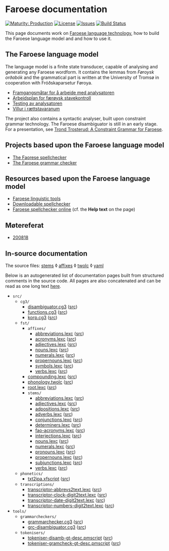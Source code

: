 # Faroese documentation

[![Maturity: Production](https://img.shields.io/badge/Maturity-Production-brightgreen.svg)](https://giellalt.github.io/MaturityClassification.html)
[![License](https://img.shields.io/github/license/giellalt/lang-fao)](https://github.com/giellalt/lang-fao/blob/main/LICENSE)
[![Issues](https://img.shields.io/github/issues/giellalt/lang-fao)](https://github.com/giellalt/lang-fao/issues)
[![Build Status](https://divvun-tc.thetc.se/api/github/v1/repository/giellalt/lang-fao/main/badge.svg)](https://github.com/giellalt/lang-fao/actions)

This page documents work on [Faroese language technology](https://github.com/giellalt/lang-fao), how to build the Faroese language model and and how to use it.



## The Faroese language model

The language model is a finite state transducer, capable of analysing and generating any
Faroese wordform. It contains the lemmas from *Føroysk orðabók* and the grammatical part 
is written at the University of Tromsø in cooperation with Fróðskaparsetur Føroya.

-   [Framgangsmåtar for å arbeide med analysatoren](arbeide-med-analysatoren.html)
-   [Arbeidsplan for færøysk stavekontroll](Stavekontroll.html)
-   [Testing av analysatoren](AlleGenererteParadigmer.html)
-   [Víllur i rættstavaranum](vill.html)

The project also contains a syntactic analyser, built upon constraint
grammar technology. The Faroese disambiguator is still in an early stage.
For a presentation, see
[Trond Trosterud: A Constraint Grammar for Faroese](http://dspace.ut.ee/bitstream/handle/10062/14289/proceedings.pdf?sequence=1").

## Projects based upon the Faroese language model

- [The Faorese spellchecker](spellchecker.md)
- [The Faroese grammar checker](gramcheck/)


## Resources based upon the Faroese language model

- [Faroese linguistic tools](https://giellatekno.uit.no/cgi/index.fao.eng.html)
- [Downloadable spellchecker](https://divvun.no/korrektur/gramcheck.html)
- [Faroese spellchecker online](https://divvun.org/proofing/online-speller.html) (cf. the **Help text** on the page)

## Møtereferat

- [200818](meetings/200818.md)


## In-source documentation

The source files: [stems](https://github.com/giellalt/lang-fao/tree/main/src/fst/stems/)
 ◊ [affixes](https://github.com/giellalt/lang-fao/tree/main/src/fst/affixes)
 ◊ [twolc](https://github.com/giellalt/lang-fao/tree/main/src/fst/phonology.twolc)
 ◊ [yaml](https://github.com/giellalt/lang-fao/tree/main/test/src/gt-norm-yamls/)

Below is an autogenerated list of documentation pages built from structured comments in the source code. All pages are also concatenated and can be read as one long text [here](fao.md).

* `src/`
    * `cg3/`
        * [disambiguator.cg3](src-cg3-disambiguator.cg3.html) ([src](https://github.com/giellalt/lang-fao/blob/main/src/cg3/disambiguator.cg3))
        * [functions.cg3](src-cg3-functions.cg3.html) ([src](https://github.com/giellalt/lang-fao/blob/main/src/cg3/functions.cg3))
        * [korp.cg3](src-cg3-korp.cg3.html) ([src](https://github.com/giellalt/lang-fao/blob/main/src/cg3/korp.cg3))
    * `fst/`
        * `affixes/`
            * [abbreviations.lexc](src-fst-affixes-abbreviations.lexc.html) ([src](https://github.com/giellalt/lang-fao/blob/main/src/fst/affixes/abbreviations.lexc))
            * [acronyms.lexc](src-fst-affixes-acronyms.lexc.html) ([src](https://github.com/giellalt/lang-fao/blob/main/src/fst/affixes/acronyms.lexc))
            * [adjectives.lexc](src-fst-affixes-adjectives.lexc.html) ([src](https://github.com/giellalt/lang-fao/blob/main/src/fst/affixes/adjectives.lexc))
            * [nouns.lexc](src-fst-affixes-nouns.lexc.html) ([src](https://github.com/giellalt/lang-fao/blob/main/src/fst/affixes/nouns.lexc))
            * [numerals.lexc](src-fst-affixes-numerals.lexc.html) ([src](https://github.com/giellalt/lang-fao/blob/main/src/fst/affixes/numerals.lexc))
            * [propernouns.lexc](src-fst-affixes-propernouns.lexc.html) ([src](https://github.com/giellalt/lang-fao/blob/main/src/fst/affixes/propernouns.lexc))
            * [symbols.lexc](src-fst-affixes-symbols.lexc.html) ([src](https://github.com/giellalt/lang-fao/blob/main/src/fst/affixes/symbols.lexc))
            * [verbs.lexc](src-fst-affixes-verbs.lexc.html) ([src](https://github.com/giellalt/lang-fao/blob/main/src/fst/affixes/verbs.lexc))
        * [compounding.lexc](src-fst-compounding.lexc.html) ([src](https://github.com/giellalt/lang-fao/blob/main/src/fst/compounding.lexc))
        * [phonology.twolc](src-fst-phonology.twolc.html) ([src](https://github.com/giellalt/lang-fao/blob/main/src/fst/phonology.twolc))
        * [root.lexc](src-fst-root.lexc.html) ([src](https://github.com/giellalt/lang-fao/blob/main/src/fst/root.lexc))
        * `stems/`
            * [abbreviations.lexc](src-fst-stems-abbreviations.lexc.html) ([src](https://github.com/giellalt/lang-fao/blob/main/src/fst/stems/abbreviations.lexc))
            * [adjectives.lexc](src-fst-stems-adjectives.lexc.html) ([src](https://github.com/giellalt/lang-fao/blob/main/src/fst/stems/adjectives.lexc))
            * [adpositions.lexc](src-fst-stems-adpositions.lexc.html) ([src](https://github.com/giellalt/lang-fao/blob/main/src/fst/stems/adpositions.lexc))
            * [adverbs.lexc](src-fst-stems-adverbs.lexc.html) ([src](https://github.com/giellalt/lang-fao/blob/main/src/fst/stems/adverbs.lexc))
            * [conjunctions.lexc](src-fst-stems-conjunctions.lexc.html) ([src](https://github.com/giellalt/lang-fao/blob/main/src/fst/stems/conjunctions.lexc))
            * [determiners.lexc](src-fst-stems-determiners.lexc.html) ([src](https://github.com/giellalt/lang-fao/blob/main/src/fst/stems/determiners.lexc))
            * [fao-acronyms.lexc](src-fst-stems-fao-acronyms.lexc.html) ([src](https://github.com/giellalt/lang-fao/blob/main/src/fst/stems/fao-acronyms.lexc))
            * [interjections.lexc](src-fst-stems-interjections.lexc.html) ([src](https://github.com/giellalt/lang-fao/blob/main/src/fst/stems/interjections.lexc))
            * [nouns.lexc](src-fst-stems-nouns.lexc.html) ([src](https://github.com/giellalt/lang-fao/blob/main/src/fst/stems/nouns.lexc))
            * [numerals.lexc](src-fst-stems-numerals.lexc.html) ([src](https://github.com/giellalt/lang-fao/blob/main/src/fst/stems/numerals.lexc))
            * [pronouns.lexc](src-fst-stems-pronouns.lexc.html) ([src](https://github.com/giellalt/lang-fao/blob/main/src/fst/stems/pronouns.lexc))
            * [propernouns.lexc](src-fst-stems-propernouns.lexc.html) ([src](https://github.com/giellalt/lang-fao/blob/main/src/fst/stems/propernouns.lexc))
            * [subjunctions.lexc](src-fst-stems-subjunctions.lexc.html) ([src](https://github.com/giellalt/lang-fao/blob/main/src/fst/stems/subjunctions.lexc))
            * [verbs.lexc](src-fst-stems-verbs.lexc.html) ([src](https://github.com/giellalt/lang-fao/blob/main/src/fst/stems/verbs.lexc))
    * `phonetics/`
        * [txt2ipa.xfscript](src-phonetics-txt2ipa.xfscript.html) ([src](https://github.com/giellalt/lang-fao/blob/main/src/phonetics/txt2ipa.xfscript))
    * `transcriptions/`
        * [transcriptor-abbrevs2text.lexc](src-transcriptions-transcriptor-abbrevs2text.lexc.html) ([src](https://github.com/giellalt/lang-fao/blob/main/src/transcriptions/transcriptor-abbrevs2text.lexc))
        * [transcriptor-clock-digit2text.lexc](src-transcriptions-transcriptor-clock-digit2text.lexc.html) ([src](https://github.com/giellalt/lang-fao/blob/main/src/transcriptions/transcriptor-clock-digit2text.lexc))
        * [transcriptor-date-digit2text.lexc](src-transcriptions-transcriptor-date-digit2text.lexc.html) ([src](https://github.com/giellalt/lang-fao/blob/main/src/transcriptions/transcriptor-date-digit2text.lexc))
        * [transcriptor-numbers-digit2text.lexc](src-transcriptions-transcriptor-numbers-digit2text.lexc.html) ([src](https://github.com/giellalt/lang-fao/blob/main/src/transcriptions/transcriptor-numbers-digit2text.lexc))
* `tools/`
    * `grammarcheckers/`
        * [grammarchecker.cg3](tools-grammarcheckers-grammarchecker.cg3.html) ([src](https://github.com/giellalt/lang-fao/blob/main/tools/grammarcheckers/grammarchecker.cg3))
        * [grc-disambiguator.cg3](tools-grammarcheckers-grc-disambiguator.cg3.html) ([src](https://github.com/giellalt/lang-fao/blob/main/tools/grammarcheckers/grc-disambiguator.cg3))
    * `tokenisers/`
        * [tokeniser-disamb-gt-desc.pmscript](tools-tokenisers-tokeniser-disamb-gt-desc.pmscript.html) ([src](https://github.com/giellalt/lang-fao/blob/main/tools/tokenisers/tokeniser-disamb-gt-desc.pmscript))
        * [tokeniser-gramcheck-gt-desc.pmscript](tools-tokenisers-tokeniser-gramcheck-gt-desc.pmscript.html) ([src](https://github.com/giellalt/lang-fao/blob/main/tools/tokenisers/tokeniser-gramcheck-gt-desc.pmscript))
